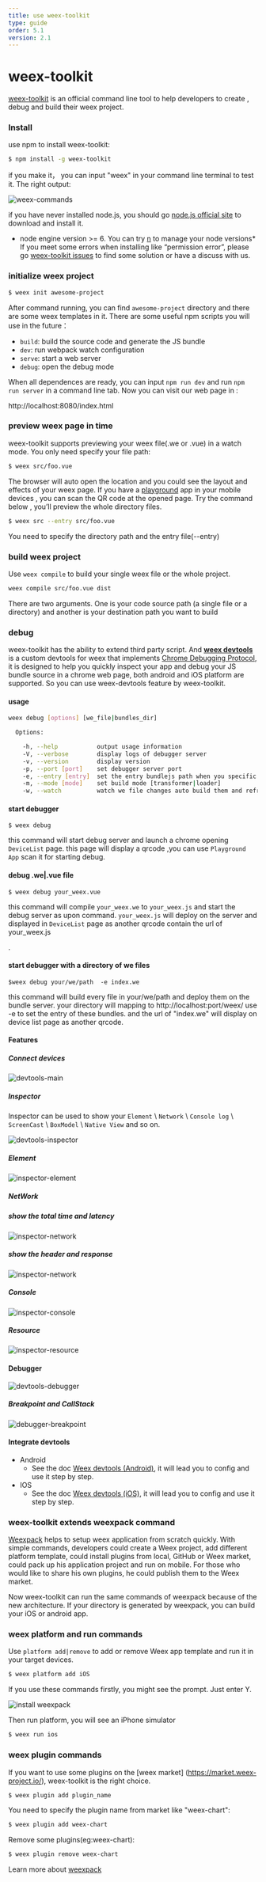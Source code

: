 ```yaml
---
title: use weex-toolkit
type: guide
order: 5.1
version: 2.1
---
```


# weex-toolkit

[weex-toolkit](https://github.com/weexteam/weex-toolkit) is an official command line tool to help developers to create , debug and build their weex project.

### Install
use npm to install weex-toolkit:

``` bash
$ npm install -g weex-toolkit
```
if you make it， you can input "weex" in your command line terminal to test it. The right output:


![weex-commands](https://img.alicdn.com/tfs/TB1NBhdQXXXXXXzXFXXXXXXXXXX-712-343.png)

if you have never installed node.js, you should go [node.js official site]( https://nodejs.org/en/) to download and install it. 
* node engine version >= 6. You can try [n](https://github.com/tj/n) to manage your node versions*
If you meet some errors when installing like “permission error”, please go [weex-toolkit issues](https://github.com/weexteam/weex-toolkit/issues) to find some solution or have a discuss with us. 


### initialize weex project
```bash
$ weex init awesome-project
```
After command running, you can find `awesome-project` directory and there are some weex templates in it. 
There are some useful npm scripts you will use in the future：

- `build`: build the source code and generate the JS bundle
- `dev`: run webpack watch configuration
- `serve`: start a web server
- `debug`: open the debug mode

When all dependences are ready, you can input `npm run dev` and run `npm run server` in a command line tab. Now you can visit our web page in :

http://localhost:8080/index.html


### preview weex page in time

weex-toolkit supports previewing your weex file(.we or .vue) in a watch mode. You only need specify your file path:

``` bash
$ weex src/foo.vue 
```
The browser will auto open the location and you could see the layout and effects of your weex page. If you have a [playground](https://weex.apache.org/cn/playground.html) app in your mobile devices , you can scan the QR code at the opened page.
Try the command below , you’ll preview the whole directory files.

``` bash
$ weex src --entry src/foo.vue
```
You need to specify the directory path and the entry file(--entry)
### build weex project
Use ` weex compile ` to build your single weex file or the whole project.
``` bash
weex compile src/foo.vue dist
```
There are two arguments. One is your code source path (a single file or a directory) and another is your destination path you want to build

### debug 

weex-toolkit has the ability to extend third party script.  And **[weex devtools](https://github.com/weexteam/weex-devtool)** is a custom devtools for weex that implements [Chrome Debugging Protocol](https://developer.chrome.com/devtools/docs/debugger-protocol), it is designed to help you quickly inspect your app and debug your JS bundle source in a chrome web page, both android and iOS platform are supported. So you can use weex-devtools feature by weex-toolkit.

#### usage

``` bash
weex debug [options] [we_file|bundles_dir]

  Options:

    -h, --help           output usage information
    -V, --verbose        display logs of debugger server
    -v, --version        display version
    -p, --port [port]    set debugger server port
    -e, --entry [entry]  set the entry bundlejs path when you specific the bundle server root path
    -m, --mode [mode]    set build mode [transformer|loader]
    -w, --watch          watch we file changes auto build them and refresh debugger page![default enabled]
```
#### start debugger

```
$ weex debug
```


this command will start debug server and launch a chrome opening `DeviceList` page.
this page will display a qrcode ,you can use `Playground App` scan it for starting debug.

#### debug .we|.vue file

```
$ weex debug your_weex.vue
```

this command will compile `your_weex.we` to `your_weex.js`  and start the debug server as upon command.
`your_weex.js` will deploy on the server and displayed in `DeviceList` page as  another qrcode contain the url of your_weex.js

.
#### start debugger with a directory of we files


```
$weex debug your/we/path  -e index.we
```

this command will build every file in your/we/path and deploy them on the bundle server. your directory will mapping to  http://localhost:port/weex/ 
use -e to set the entry of these bundles. and the url of "index.we" will display on device list page as another qrcode.


#### Features

##### Connect devices

![devtools-main](https://img.alicdn.com/tps/TB13fwSKFXXXXXDaXXXXXXXXXXX-887-828.png)

##### Inspector

 Inspector can be used to show your `Element` \ `Network` \ `Console log` \ `ScreenCast` \ `BoxModel` \ `Native View` and so on.

![devtools-inspector](https://img.alicdn.com/tps/TB1O.nwKFXXXXX8XpXXXXXXXXXX-1436-811.png)
##### Element

![inspector-element](https://img.alicdn.com/tps/TB1.02bKFXXXXXwaXXXXXXXXXXX-2880-1800.png)
##### NetWork
##### show the total time and latency

![inspector-network](https://img.alicdn.com/tps/TB1NjO_KFXXXXcaaXXXXXXXXXXX-2880-1800.png)
##### show the header and response

![inspector-network](https://img.alicdn.com/tps/TB1ck6lKFXXXXbZXFXXXXXXXXXX-2880-1800.png)
##### Console

![inspector-console](https://img.alicdn.com/tps/TB1a7HqKFXXXXXMXFXXXXXXXXXX-2880-1800.png)
##### Resource

![inspector-resource](https://img.alicdn.com/tps/TB1oY6cKFXXXXXQaXXXXXXXXXXX-2880-1800.png)
#### Debugger

![devtools-debugger](https://img.alicdn.com/tps/TB1aPTEKFXXXXXaXXXXXXXXXXXX-1436-813.png)
##### Breakpoint and CallStack

![debugger-breakpoint](https://img.alicdn.com/tps/TB1_trbKFXXXXc0XVXXXXXXXXXX-2880-1800.png)
#### Integrate devtools
* Android
    * See the doc [Weex devtools (Android)](../../references/advanced/integrate-devtool-to-android.html), it will lead you to config and use it step by step.
* IOS
    * See the doc [Weex devtools (iOS)](../../references/advanced/integrate-devtool-to-ios.html), it will lead you to config and use it step by step.
  
### weex-toolkit extends weexpack command



[Weexpack](https://github.com/weexteam/weex-pack) helps to setup weex application from scratch quickly. With simple commands, developers could create a Weex project, add different platform template, could install plugins from local, GitHub or Weex market, could pack up his application project and run on mobile. For those who would like to share his own plugins, he could publish them to the Weex market.

Now weex-toolkit can run the same commands of weexpack because of the new architecture. If your directory is generated by weexpack, you can build your iOS or android app.

### weex platform and run commands

Use `platform add|remove` to add or remove Weex app template and run it in your target devices.

``` bash
$ weex platform add iOS 
```
If you use these commands firstly, you might see the prompt. Just enter Y.

![install weexpack](https://gw.alicdn.com/tfs/TB19n4AQXXXXXawXVXXXXXXXXXX-577-70.png)

Then run platform, you will see an iPhone simulator

``` bash
$ weex run ios
```




### weex plugin commands

If you want to use some plugins on the [weex market] (https://market.weex-project.io/), weex-toolkit is the right choice.

```bash
$ weex plugin add plugin_name
```
You need to specify the plugin name from market like "weex-chart":

``` bash
$ weex plugin add weex-chart
```

Remove some plugins(eg:weex-chart):

``` bash
$ weex plugin remove weex-chart
```

Learn more about [weexpack](https://github.com/weexteam/weex-pack)